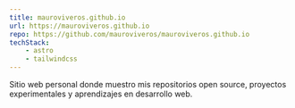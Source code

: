 ```yaml
---
title: mauroviveros.github.io
url: https://mauroviveros.github.io
repo: https://github.com/mauroviveros/mauroviveros.github.io
techStack:
    - astro
    - tailwindcss
---
```


Sitio web personal donde muestro mis repositorios open source, proyectos experimentales y aprendizajes en desarrollo web.